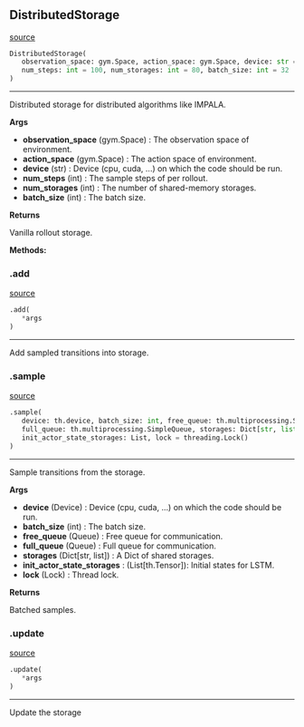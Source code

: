 #


## DistributedStorage
[source](https://github.com/RLE-Foundation/rllte/blob/main/rllte/xploit/storage/distributed_storage.py/#L34)
```python 
DistributedStorage(
   observation_space: gym.Space, action_space: gym.Space, device: str = 'cpu',
   num_steps: int = 100, num_storages: int = 80, batch_size: int = 32
)
```


---
Distributed storage for distributed algorithms like IMPALA.


**Args**

* **observation_space** (gym.Space) : The observation space of environment.
* **action_space** (gym.Space) : The action space of environment.
* **device** (str) : Device (cpu, cuda, ...) on which the code should be run.
* **num_steps** (int) : The sample steps of per rollout.
* **num_storages** (int) : The number of shared-memory storages.
* **batch_size** (int) : The batch size.


**Returns**

Vanilla rollout storage.


**Methods:**


### .add
[source](https://github.com/RLE-Foundation/rllte/blob/main/rllte/xploit/storage/distributed_storage.py/#L98)
```python
.add(
   *args
)
```

---
Add sampled transitions into storage.

### .sample
[source](https://github.com/RLE-Foundation/rllte/blob/main/rllte/xploit/storage/distributed_storage.py/#L102)
```python
.sample(
   device: th.device, batch_size: int, free_queue: th.multiprocessing.SimpleQueue,
   full_queue: th.multiprocessing.SimpleQueue, storages: Dict[str, list],
   init_actor_state_storages: List, lock = threading.Lock()
)
```

---
Sample transitions from the storage.


**Args**

* **device** (Device) : Device (cpu, cuda, ...) on which the code should be run.
* **batch_size** (int) : The batch size.
* **free_queue** (Queue) : Free queue for communication.
* **full_queue** (Queue) : Full queue for communication.
* **storages** (Dict[str, list]) : A Dict of shared storages.
* **init_actor_state_storages**  : (List[th.Tensor]): Initial states for LSTM.
* **lock** (Lock) : Thread lock.


**Returns**

Batched samples.

### .update
[source](https://github.com/RLE-Foundation/rllte/blob/main/rllte/xploit/storage/distributed_storage.py/#L137)
```python
.update(
   *args
)
```

---
Update the storage
